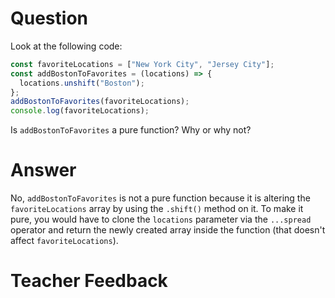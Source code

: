 # Question

Look at the following code:

```js
const favoriteLocations = ["New York City", "Jersey City"];
const addBostonToFavorites = (locations) => {
  locations.unshift("Boston");
};
addBostonToFavorites(favoriteLocations);
console.log(favoriteLocations);
```

Is `addBostonToFavorites` a pure function? Why or why not?

# Answer

No, `addBostonToFavorites` is not a pure function because it is altering the `favoriteLocations` array by using the `.shift()` method on it. To make it pure, you would have to clone the `locations` parameter via the `...spread` operator and return the newly created array inside the function (that doesn't affect `favoriteLocations`).

# Teacher Feedback
